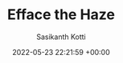 ---
layout: post
title:  "Efface the Haze"
date:   2022-05-23 22:21:59 +00:00
image: /images/efface.png
categories: Projects
author: "Sasikanth Kotti"
authors: "<strong>Sasikanth Kotti*</strong>, Nikhila Dhulipalla, Adhun Thalekkara"
venue: "<strong>IITJ</strong>"
report: /pdfs/Project_Report_CV.pdf
presentation: /pdfs/Presentation_CV.pdf
---